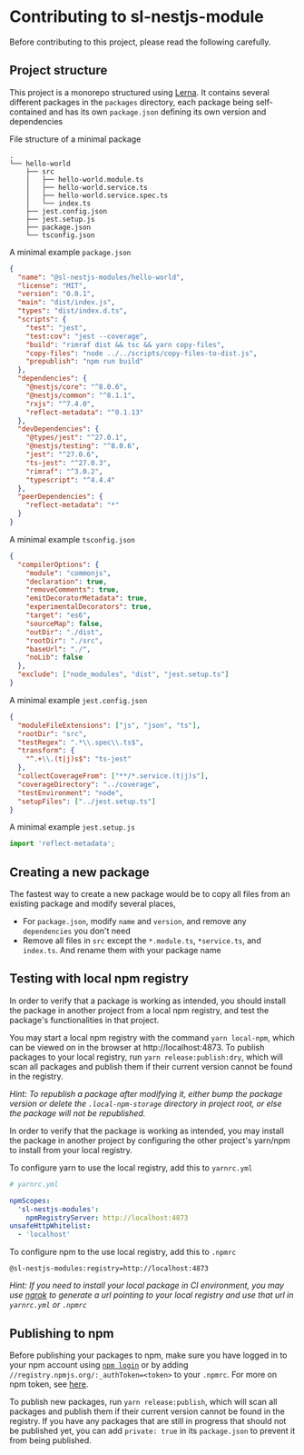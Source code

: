 # Contributing to sl-nestjs-module

Before contributing to this project, please read the following carefully.

## Project structure

This project is a monorepo structured using [Lerna](https://github.com/lerna/lerna). It contains several different packages in the `packages` directory, each package being self-contained and has its own `package.json` defining its own version and dependencies

File structure of a minimal package

```
.
└── hello-world
    ├── src
    │   ├── hello-world.module.ts
    │   ├── hello-world.service.ts
    │   ├── hello-world.service.spec.ts
    │   └── index.ts
    ├── jest.config.json
    ├── jest.setup.js
    ├── package.json
    └── tsconfig.json
```

A minimal example `package.json`

```json
{
  "name": "@sl-nestjs-modules/hello-world",
  "license": "MIT",
  "version": "0.0.1",
  "main": "dist/index.js",
  "types": "dist/index.d.ts",
  "scripts": {
    "test": "jest",
    "test:cov": "jest --coverage",
    "build": "rimraf dist && tsc && yarn copy-files",
    "copy-files": "node ../../scripts/copy-files-to-dist.js",
    "prepublish": "npm run build"
  },
  "dependencies": {
    "@nestjs/core": "^8.0.6",
    "@nestjs/common": "^8.1.1",
    "rxjs": "^7.4.0",
    "reflect-metadata": "^0.1.13"
  },
  "devDependencies": {
    "@types/jest": "^27.0.1",
    "@nestjs/testing": "^8.0.6",
    "jest": "^27.0.6",
    "ts-jest": "^27.0.3",
    "rimraf": "^3.0.2",
    "typescript": "^4.4.4"
  },
  "peerDependencies": {
    "reflect-metadata": "*"
  }
}
```

A minimal example `tsconfig.json`

```json
{
  "compilerOptions": {
    "module": "commonjs",
    "declaration": true,
    "removeComments": true,
    "emitDecoratorMetadata": true,
    "experimentalDecorators": true,
    "target": "es6",
    "sourceMap": false,
    "outDir": "./dist",
    "rootDir": "./src",
    "baseUrl": "./",
    "noLib": false
  },
  "exclude": ["node_modules", "dist", "jest.setup.ts"]
}
```

A minimal example `jest.config.json`

```json
{
  "moduleFileExtensions": ["js", "json", "ts"],
  "rootDir": "src",
  "testRegex": ".*\\.spec\\.ts$",
  "transform": {
    "^.+\\.(t|j)s$": "ts-jest"
  },
  "collectCoverageFrom": ["**/*.service.(t|j)s"],
  "coverageDirectory": "../coverage",
  "testEnvironment": "node",
  "setupFiles": ["../jest.setup.ts"]
}
```

A minimal example `jest.setup.js`

```js
import 'reflect-metadata';
```

## Creating a new package

The fastest way to create a new package would be to copy all files from an existing package and modify several places,

- For `package.json`, modify `name` and `version`, and remove any `dependencies` you don't need
- Remove all files in `src` except the `*.module.ts`, `*service.ts`, and `index.ts`. And rename them with your package name

## Testing with local npm registry

In order to verify that a package is working as intended, you should install the package in another project from a local npm registry, and test the package's functionalities in that project.

You may start a local npm registry with the command `yarn local-npm`, which can be viewed on in the browser at http://localhost:4873. To publish packages to your local registry, run `yarn release:publish:dry`, which will scan all packages and publish them if their current version cannot be found in the registry.

_Hint: To republish a package after modifying it, either bump the package version or delete the `.local-npm-storage` directory in project root, or else the package will not be republished._

In order to verify that the package is working as intended, you may install the package in another project by configuring the other project's yarn/npm to install from your local registry.

To configure yarn to use the local registry, add this to `yarnrc.yml`

```yml
# yarnrc.yml

npmScopes:
  'sl-nestjs-modules':
    npmRegistryServer: http://localhost:4873
unsafeHttpWhitelist:
  - 'localhost'
```

To configure npm to the use local registry, add this to `.npmrc`

```
@sl-nestjs-modules:registry=http://localhost:4873
```

_Hint: If you need to install your local package in CI environment, you may use [ngrok](https://ngrok.com/) to generate a url pointing to your local registry and use that url in `yarnrc.yml` or `.npmrc`_

## Publishing to npm

Before publishing your packages to npm, make sure you have logged in to your npm account using [`npm login`](https://docs.npmjs.com/cli/v7/commands/npm-adduser) or by adding `//registry.npmjs.org/:_authToken=<token>` to your `.npmrc`. For more on npm token, see [here](https://docs.npmjs.com/creating-and-viewing-access-tokens).

To publish new packages, run `yarn release:publish`, which will scan all packages and publish them if their current version cannot be found in the registry. If you have any packages that are still in progress that should not be published yet, you can add `private: true` in its `package.json` to prevent it from being published.
